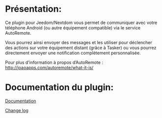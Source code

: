 # Présentation:

Ce plugin pour Jeedom/Nextdom vous permet de communiquer avec votre téléphone Android (ou autre équipement compatible) via le service AutoRemote.

Vous pourrez ainsi envoyer des messages et les utiliser pour déclencher des actions sur votre équipement distant (grâce à Tasker) ou vous pourrez directement envoyer une notification complètement personnalisée.

Pour plus d’information à propos d’AutoRemote : http://joaoapps.com/autoremote/what-it-is/

# Documentation du plugin:

[Documentation](https://agp42.github.io/Jeedom-TaskerAutoRemote/fr_FR/)

[Change log](https://agp42.github.io/Jeedom-TaskerAutoRemote/fr_FR/changelog)
